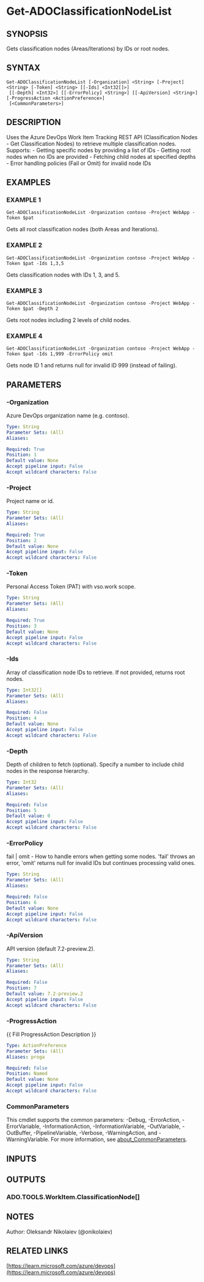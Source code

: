 ﻿---
external help file: ado.core-help.xml
Module Name: ado.core
online version: https://learn.microsoft.com/azure/devops
schema: 2.0.0
---

# Get-ADOClassificationNodeList

## SYNOPSIS
Gets classification nodes (Areas/Iterations) by IDs or root nodes.

## SYNTAX

```
Get-ADOClassificationNodeList [-Organization] <String> [-Project] <String> [-Token] <String> [[-Ids] <Int32[]>]
 [[-Depth] <Int32>] [[-ErrorPolicy] <String>] [[-ApiVersion] <String>] [-ProgressAction <ActionPreference>]
 [<CommonParameters>]
```

## DESCRIPTION
Uses the Azure DevOps Work Item Tracking REST API (Classification Nodes - Get Classification Nodes)
to retrieve multiple classification nodes.
Supports:
    - Getting specific nodes by providing a list of IDs
    - Getting root nodes when no IDs are provided
    - Fetching child nodes at specified depths
    - Error handling policies (Fail or Omit) for invalid node IDs

## EXAMPLES

### EXAMPLE 1
```
Get-ADOClassificationNodeList -Organization contoso -Project WebApp -Token $pat
```

Gets all root classification nodes (both Areas and Iterations).

### EXAMPLE 2
```
Get-ADOClassificationNodeList -Organization contoso -Project WebApp -Token $pat -Ids 1,3,5
```

Gets classification nodes with IDs 1, 3, and 5.

### EXAMPLE 3
```
Get-ADOClassificationNodeList -Organization contoso -Project WebApp -Token $pat -Depth 2
```

Gets root nodes including 2 levels of child nodes.

### EXAMPLE 4
```
Get-ADOClassificationNodeList -Organization contoso -Project WebApp -Token $pat -Ids 1,999 -ErrorPolicy omit
```

Gets node ID 1 and returns null for invalid ID 999 (instead of failing).

## PARAMETERS

### -Organization
Azure DevOps organization name (e.g.
contoso).

```yaml
Type: String
Parameter Sets: (All)
Aliases:

Required: True
Position: 1
Default value: None
Accept pipeline input: False
Accept wildcard characters: False
```

### -Project
Project name or id.

```yaml
Type: String
Parameter Sets: (All)
Aliases:

Required: True
Position: 2
Default value: None
Accept pipeline input: False
Accept wildcard characters: False
```

### -Token
Personal Access Token (PAT) with vso.work scope.

```yaml
Type: String
Parameter Sets: (All)
Aliases:

Required: True
Position: 3
Default value: None
Accept pipeline input: False
Accept wildcard characters: False
```

### -Ids
Array of classification node IDs to retrieve.
If not provided, returns root nodes.

```yaml
Type: Int32[]
Parameter Sets: (All)
Aliases:

Required: False
Position: 4
Default value: None
Accept pipeline input: False
Accept wildcard characters: False
```

### -Depth
Depth of children to fetch (optional).
Specify a number to include child nodes
in the response hierarchy.

```yaml
Type: Int32
Parameter Sets: (All)
Aliases:

Required: False
Position: 5
Default value: 0
Accept pipeline input: False
Accept wildcard characters: False
```

### -ErrorPolicy
fail | omit - How to handle errors when getting some nodes.
'fail' throws an error,
'omit' returns null for invalid IDs but continues processing valid ones.

```yaml
Type: String
Parameter Sets: (All)
Aliases:

Required: False
Position: 6
Default value: None
Accept pipeline input: False
Accept wildcard characters: False
```

### -ApiVersion
API version (default 7.2-preview.2).

```yaml
Type: String
Parameter Sets: (All)
Aliases:

Required: False
Position: 7
Default value: 7.2-preview.2
Accept pipeline input: False
Accept wildcard characters: False
```

### -ProgressAction
{{ Fill ProgressAction Description }}

```yaml
Type: ActionPreference
Parameter Sets: (All)
Aliases: proga

Required: False
Position: Named
Default value: None
Accept pipeline input: False
Accept wildcard characters: False
```

### CommonParameters
This cmdlet supports the common parameters: -Debug, -ErrorAction, -ErrorVariable, -InformationAction, -InformationVariable, -OutVariable, -OutBuffer, -PipelineVariable, -Verbose, -WarningAction, and -WarningVariable. For more information, see [about_CommonParameters](http://go.microsoft.com/fwlink/?LinkID=113216).

## INPUTS

## OUTPUTS

### ADO.TOOLS.WorkItem.ClassificationNode[]
## NOTES
Author: Oleksandr Nikolaiev (@onikolaiev)

## RELATED LINKS

[https://learn.microsoft.com/azure/devops](https://learn.microsoft.com/azure/devops)

